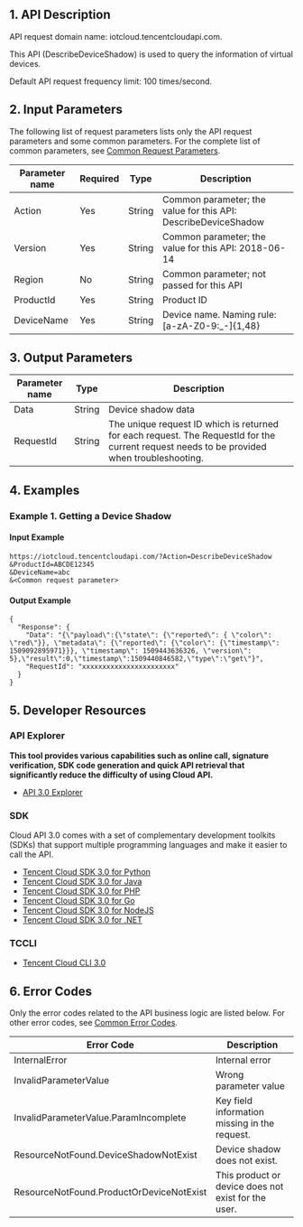 ## 1. API Description

API request domain name: iotcloud.tencentcloudapi.com.

This API (DescribeDeviceShadow) is used to query the information of virtual devices.

Default API request frequency limit: 100 times/second.

## 2. Input Parameters

The following list of request parameters lists only the API request parameters and some common parameters. For the complete list of common parameters, see [Common Request Parameters](/document/api/634/19472).

| Parameter name | Required | Type | Description |
|---------|---------|---------|---------|
| Action | Yes | String | Common parameter; the value for this API: DescribeDeviceShadow |
| Version | Yes | String | Common parameter; the value for this API: 2018-06-14 |
| Region | No | String | Common parameter; not passed for this API |
| ProductId | Yes | String | Product ID |
| DeviceName | Yes | String | Device name. Naming rule: [a-zA-Z0-9:_-]{1,48} |

## 3. Output Parameters

| Parameter name | Type | Description |
|---------|---------|---------|
| Data | String | Device shadow data |
| RequestId | String | The unique request ID which is returned for each request. The RequestId for the current request needs to be provided when troubleshooting. |

## 4. Examples

### Example 1. Getting a Device Shadow

#### Input Example

```
https://iotcloud.tencentcloudapi.com/?Action=DescribeDeviceShadow
&ProductId=ABCDE12345
&DeviceName=abc
&<Common request parameter>
```

#### Output Example

```
{
  "Response": {
    "Data": "{\"payload\":{\"state\": {\"reported\": { \"color\": \"red\"}}, \"metadata\": {\"reported\": {\"color\": {\"timestamp\": 1509092895971}}}, \"timestamp\": 1509443636326, \"version\": 5},\"result\":0,\"timestamp\":1509440846582,\"type\":\"get\"}",
    "RequestId": "xxxxxxxxxxxxxxxxxxxxxxx"
  }
}
```


## 5. Developer Resources

### API Explorer

**This tool provides various capabilities such as online call, signature verification, SDK code generation and quick API retrieval that significantly reduce the difficulty of using Cloud API.**

* [API 3.0 Explorer](https://console.cloud.tencent.com/api/explorer?Product=iotcloud&Version=2018-06-14&Action=DescribeDeviceShadow)

### SDK

Cloud API 3.0 comes with a set of complementary development toolkits (SDKs) that support multiple programming languages and make it easier to call the API.

* [Tencent Cloud SDK 3.0 for Python](https://github.com/TencentCloud/tencentcloud-sdk-python)
* [Tencent Cloud SDK 3.0 for Java](https://github.com/TencentCloud/tencentcloud-sdk-java)
* [Tencent Cloud SDK 3.0 for PHP](https://github.com/TencentCloud/tencentcloud-sdk-php)
* [Tencent Cloud SDK 3.0 for Go](https://github.com/TencentCloud/tencentcloud-sdk-go)
* [Tencent Cloud SDK 3.0 for NodeJS](https://github.com/TencentCloud/tencentcloud-sdk-nodejs)
* [Tencent Cloud SDK 3.0 for .NET](https://github.com/TencentCloud/tencentcloud-sdk-dotnet)

### TCCLI

* [Tencent Cloud CLI 3.0](https://cloud.tencent.com/document/product/440/6176)

## 6. Error Codes

Only the error codes related to the API business logic are listed below. For other error codes, see [Common Error Codes](/document/api/634/19474#.E5.85.AC.E5.85.B1.E9.94.99.E8.AF.AF.E7.A0.81).

| Error Code | Description |
|---------|---------|
| InternalError | Internal error |
| InvalidParameterValue | Wrong parameter value |
| InvalidParameterValue.ParamIncomplete | Key field information missing in the request. |
| ResourceNotFound.DeviceShadowNotExist | Device shadow does not exist. |
| ResourceNotFound.ProductOrDeviceNotExist | This product or device does not exist for the user. |
